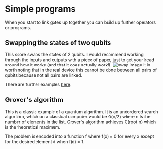 # Simple programs
When you start to link gates up together you can build up further operators or programs.

## Swapping the states of two qubits
This score swaps the states of 2 qubits. I would recommend working through the inputs and outputs with a piece of paper, just to get your head around how it works (and that it does actually work!).
![swap image](https://dal.objectstorage.open.softlayer.com/v1/AUTH_039c3bf6e6e54d76b8e66152e2f87877/images-classroom/swapedtm8jhiv1ckgldi.png)
It is worth noting that in the real device this cannot be done between all pairs of qubits because not all pairs are linked.

There are further examples [here](https://quantumexperience.ng.bluemix.net/qx/tutorial?sectionId=full-user-guide&page=004-Quantum_Algorithms~2F061-Basic_Circuit_Identities_and_Larger_Circuits).

## Grover's algorithm
This is a classic example of a quantum algorithm. It is an undordered search algorithm, which on a classical computer would be O(n/2) where n is the number of elements in the list. Grover's algorithm achieves O(root n) which is the theoretical maximum.

The problem is encoded into a function f where f(x) = 0 for every x except for the desired element d when f(d) = 1.
